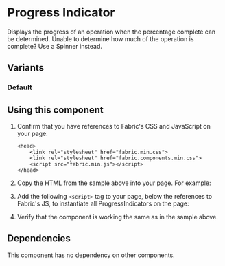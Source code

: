 # Progress Indicator
Displays the progress of an operation when the percentage complete can be determined. Unable to determine how much of the operation is complete? Use a Spinner instead.

## Variants

### Default
<!----
{{> ProgressIndicator props=ProgressIndicatorExampleProps.default }}
---->
<!---i
![ProgressIndicator example](https://raw.githubusercontent.com/OfficeDev/office-ui-fabric-js/master/ghdocs/component_images/ProgressIndicator-default.png)
i--->

## Using this component
1. Confirm that you have references to Fabric's CSS and JavaScript on your page:
    ```
    <head>
        <link rel="stylesheet" href="fabric.min.css">
        <link rel="stylesheet" href="fabric.components.min.css">
        <script src="fabric.min.js"></script>
    </head>
    ```
2. Copy the HTML from the sample above into your page. For example:
<!---
<pre>
    <code>
{{renderPartialPre "ProgressIndicator" "ProgressIndicatorExample" PivotExampleProps.default false}}
    </code>
</pre>
--->
3. Add the following `<script>` tag to your page, below the references to Fabric's JS, to instantiate all ProgressIndicators on the page:
<!---
<pre>
    <code>
{{renderPartialPre "ProgressIndicator" "ProgressIndicatorExampleJS" "" false}}
    </code>
</pre>
--->
4. Verify that the component is working the same as in the sample above.

## Dependencies
This component has no dependency on other components.

<!---
{{> ProgressIndicatorExampleJS }}
--->
